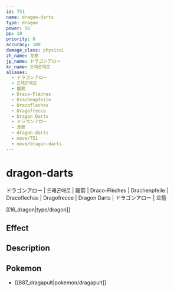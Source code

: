 ```yaml
---
id: 751
name: dragon-darts
type: dragon
power: 50
pp: 10
priority: 0
accuracy: 100
damage_class: physical
zh_name: 龙箭
jp_name: ドラゴンアロー
kr_name: 드래곤애로
aliases:
  - ドラゴンアロー
  - 드래곤애로
  - 龍箭
  - Draco-Flèches
  - Drachenpfeile
  - Dracoflechas
  - Dragofrecce
  - Dragon Darts
  - ドラゴンアロー
  - 龙箭
  - dragon-darts
  - move/751
  - move/dragon-darts
---
```

# dragon-darts
    
ドラゴンアロー | 드래곤애로 | 龍箭 | Draco-Flèches | Drachenpfeile | Dracoflechas | Dragofrecce | Dragon Darts | ドラゴンアロー | 龙箭

[[16_dragon|type/dragon]]

## Effect



## Description



## Pokemon

- [[887_dragapult|pokemon/dragapult]]

